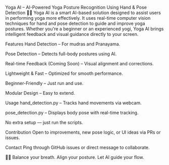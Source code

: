 Yoga AI – AI-Powered Yoga Posture Recognition Using Hand & Pose Detection 🧘‍♀️
Yoga AI is a smart AI-based solution designed to assist users in performing yoga more effectively. It uses real-time computer vision techniques for hand and pose detection to guide and improve yoga postures. Whether you're a beginner or an experienced yogi, Yoga AI brings intelligent feedback and visual guidance directly to your screen.

Features
Hand Detection – For mudras and Pranayama.

Pose Detection – Detects full-body postures using AI.

Real-time Feedback (Coming Soon) – Visual alignment and corrections.

Lightweight & Fast – Optimized for smooth performance.

Beginner-Friendly – Just run and use.

Modular Design – Easy to extend.

Usage
hand_detection.py – Tracks hand movements via webcam.

pose_detection.py – Displays body pose with real-time tracking.

No extra setup — just run the scripts.

Contribution
Open to improvements, new pose logic, or UI ideas via PRs or issues.

Contact
Ping through GitHub issues or direct message to collaborate.

🧘‍♂️ Balance your breath. Align your posture. Let AI guide your flow.

